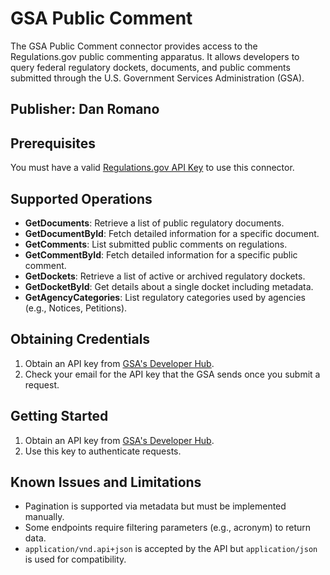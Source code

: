 # GSA Public Comment

The GSA Public Comment connector provides access to the Regulations.gov public commenting apparatus. It allows developers to query federal regulatory dockets, documents, and public comments submitted through the U.S. Government Services Administration (GSA).

## Publisher: Dan Romano

## Prerequisites
You must have a valid [Regulations.gov API Key](https://open.gsa.gov/api/regulationsgov/) to use this connector.

## Supported Operations

- **GetDocuments**: Retrieve a list of public regulatory documents.
- **GetDocumentById**: Fetch detailed information for a specific document.
- **GetComments**: List submitted public comments on regulations.
- **GetCommentById**: Fetch detailed information for a specific public comment.
- **GetDockets**: Retrieve a list of active or archived regulatory dockets.
- **GetDocketById**: Get details about a single docket including metadata.
- **GetAgencyCategories**: List regulatory categories used by agencies (e.g., Notices, Petitions).

## Obtaining Credentials

1. Obtain an API key from [GSA's Developer Hub](https://open.gsa.gov/api/regulationsgov/).
2. Check your email for the API key that the GSA sends once you submit a request.

## Getting Started
1. Obtain an API key from [GSA's Developer Hub](https://open.gsa.gov/api/regulationsgov/).
2. Use this key to authenticate requests.

## Known Issues and Limitations
- Pagination is supported via metadata but must be implemented manually.
- Some endpoints require filtering parameters (e.g., acronym) to return data.
- `application/vnd.api+json` is accepted by the API but `application/json` is used for compatibility.



